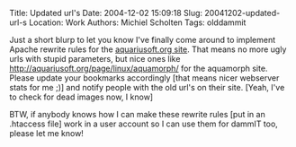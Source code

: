 Title: Updated url's
Date: 2004-12-02 15:09:18
Slug: 20041202-updated-url-s
Location: Work
Authors: Michiel Scholten
Tags: olddammit

<p>Just a short blurp to let you know I've finally come around to implement Apache rewrite rules for the <a href="/">aquariusoft.org site</a>. That means no more ugly urls with stupid parameters, but nice ones like <a href="http://aquariusoft.org/page/linux/aquamorph/">http://aquariusoft.org/page/linux/aquamorph/</a> for the aquamorph site. Please update your bookmarks accordingly [that means nicer webserver stats for me ;)] and notify people with the old url's on their site. [Yeah, I've to check for dead images now, I know]</p>
<p>BTW, if anybody knows how I can make these rewrite rules [put in an .htaccess file] work in a user account so I can use them for dammIT too, please let me know!</p>